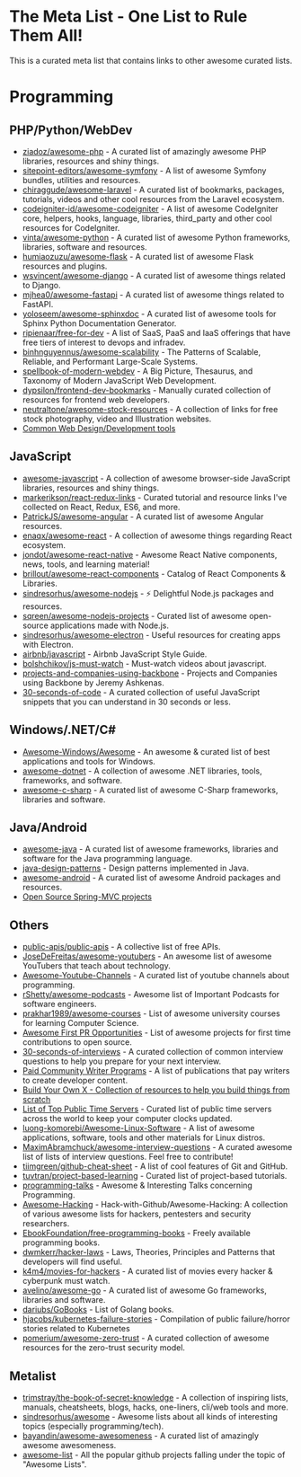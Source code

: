 # The Meta List - One List to Rule Them All!

This is a curated meta list that contains links to other awesome curated lists.

# Programming

## PHP/Python/WebDev

- [ziadoz/awesome-php](https://github.com/ziadoz/awesome-php) - A curated list of amazingly awesome PHP libraries, resources and shiny things.
- [sitepoint-editors/awesome-symfony](https://github.com/sitepoint-editors/awesome-symfony) - A list of awesome Symfony bundles, utilities and resources.
- [chiraggude/awesome-laravel](https://github.com/chiraggude/awesome-laravel) - A curated list of bookmarks, packages, tutorials, videos and other cool resources from the Laravel ecosystem.
- [codeigniter-id/awesome-codeigniter](https://github.com/codeigniter-id/awesome-codeigniter) - A list of awesome CodeIgniter core, helpers, hooks, language, libraries, third_party and other cool resources for CodeIgniter.
- [vinta/awesome-python](https://github.com/vinta/awesome-python) - A curated list of awesome Python frameworks, libraries, software and resources.
- [humiaozuzu/awesome-flask](https://github.com/humiaozuzu/awesome-flask) - A curated list of awesome Flask resources and plugins.
- [wsvincent/awesome-django](https://github.com/wsvincent/awesome-django) - A curated list of awesome things related to Django.
- [mjhea0/awesome-fastapi](https://github.com/mjhea0/awesome-fastapi) - A curated list of awesome things related to FastAPI.
- [yoloseem/awesome-sphinxdoc](https://github.com/yoloseem/awesome-sphinxdoc) - A curated list of awesome tools for Sphinx Python Documentation Generator.
- [ripienaar/free-for-dev](https://github.com/ripienaar/free-for-dev) - A list of SaaS, PaaS and IaaS offerings that have free tiers of interest to devops and infradev.
- [binhnguyennus/awesome-scalability](https://github.com/binhnguyennus/awesome-scalability) - The Patterns of Scalable, Reliable, and Performant Large-Scale Systems.
- [spellbook-of-modern-webdev](https://github.com/dexteryy/spellbook-of-modern-webdev) - A Big Picture, Thesaurus, and Taxonomy of Modern JavaScript Web Development.
- [dypsilon/frontend-dev-bookmarks](https://github.com/dypsilon/frontend-dev-bookmarks) - Manually curated collection of resources for frontend web developers.
- [neutraltone/awesome-stock-resources](https://github.com/neutraltone/awesome-stock-resources) - A collection of links for free stock photography, video and Illustration websites.
- [Common Web Design/Development tools](http://www.reddit.com/r/Web_Design/comments/pi4gh/common_Web_Design_development_tools/)


## JavaScript

- [awesome-javascript](https://github.com/sorrycc/awesome-javascript) - A collection of awesome browser-side JavaScript libraries, resources and shiny things.
- [markerikson/react-redux-links](https://github.com/markerikson/react-redux-links) - Curated tutorial and resource links I've collected on React, Redux, ES6, and more.
- [PatrickJS/awesome-angular](https://github.com/PatrickJS/awesome-angular) - A curated list of awesome Angular resources.
- [enaqx/awesome-react](https://github.com/enaqx/awesome-react) - A collection of awesome things regarding React ecosystem.
- [jondot/awesome-react-native](https://github.com/jondot/awesome-react-native) - Awesome React Native components, news, tools, and learning material!
- [brillout/awesome-react-components](https://github.com/brillout/awesome-react-components) - Catalog of React Components & Libraries.
- [sindresorhus/awesome-nodejs](https://github.com/sindresorhus/awesome-nodejs) - ⚡️ Delightful Node.js packages and resources.
- [sqreen/awesome-nodejs-projects](https://github.com/sqreen/awesome-nodejs-projects) - Curated list of awesome open-source applications made with Node.js.
- [sindresorhus/awesome-electron](https://github.com/sindresorhus/awesome-electron) - Useful resources for creating apps with Electron.
- [airbnb/javascript](https://github.com/airbnb/javascript) - Airbnb JavaScript Style Guide.
- [bolshchikov/js-must-watch](https://github.com/bolshchikov/js-must-watch) - Must-watch videos about javascript.
- [projects-and-companies-using-backbone](https://github.com/jashkenas/backbone/wiki/projects-and-companies-using-backbone) - Projects and Companies using Backbone by Jeremy Ashkenas.
- [30-seconds-of-code](https://github.com/30-seconds/30-seconds-of-code) - A curated collection of useful JavaScript snippets that you can understand in 30 seconds or less.

## Windows/.NET/C#

- [Awesome-Windows/Awesome](https://github.com/Awesome-Windows/Awesome) - An awesome & curated list of best applications and tools for Windows.
- [awesome-dotnet](https://github.com/quozd/awesome-dotnet) - A collection of awesome .NET libraries, tools, frameworks, and software.
- [awesome-c-sharp](https://github.com/uhub/awesome-c-sharp) - A curated list of awesome C-Sharp frameworks, libraries and software.

## Java/Android

- [awesome-java](https://github.com/akullpp/awesome-java) - A curated list of awesome frameworks, libraries and software for the Java programming language.
- [java-design-patterns](https://github.com/iluwatar/java-design-patterns) - Design patterns implemented in Java.
- [awesome-android](https://github.com/JStumpp/awesome-android) - A curated list of awesome Android packages and resources.
- [Open Source Spring-MVC projects](https://stackoverflow.com/questions/2604655/any-open-source-spring-sample-project-thats-bigger-than-petclinic)

## Others

- [public-apis/public-apis](https://github.com/public-apis/public-apis) - A collective list of free APIs.
- [JoseDeFreitas/awesome-youtubers](https://github.com/JoseDeFreitas/awesome-youtubers) - An awesome list of awesome YouTubers that teach about technology.
- [Awesome-Youtube-Channels](https://github.com/epoyraz/Awesome-Youtube-Channels) - A curated list of youtube channels about programming.
- [rShetty/awesome-podcasts](https://github.com/rShetty/awesome-podcasts) - Awesome list of Important Podcasts for software engineers.
- [prakhar1989/awesome-courses](https://github.com/prakhar1989/awesome-courses) - List of awesome university courses for learning Computer Science.
- [Awesome First PR Opportunities](https://github.com/MunGell/awesome-for-beginners) - List of awesome projects for first time contributions to open source.
- [30-seconds-of-interviews](https://github.com/30-seconds/30-seconds-of-interviews) - A curated collection of common interview questions to help you prepare for your next interview.
- [Paid Community Writer Programs](https://github.com/malgamves/CommunityWriterPrograms) - A list of publications that pay writers to create developer content.
- [Build Your Own X - Collection of resources to help you build things from scratch](https://github.com/danistefanovic/build-your-own-x)
- [List of Top Public Time Servers](https://gist.github.com/mutin-sa/eea1c396b1e610a2da1e5550d94b0453) - Curated list of public time servers across the world to keep your computer clocks updated.
- [luong-komorebi/Awesome-Linux-Software](https://github.com/luong-komorebi/Awesome-Linux-Software) - A list of awesome applications, software, tools and other materials for Linux distros.
- [MaximAbramchuck/awesome-interview-questions](https://github.com/MaximAbramchuck/awesome-interview-questions) - A curated awesome list of lists of interview questions. Feel free to contribute!
- [tiimgreen/github-cheat-sheet](https://github.com/tiimgreen/github-cheat-sheet) - A list of cool features of Git and GitHub.
- [tuvtran/project-based-learning](https://github.com/tuvtran/project-based-learning) - Curated list of project-based tutorials.
- [programming-talks](https://github.com/hellerve/programming-talks) - Awesome & Interesting Talks concerning Programming.
- [Awesome-Hacking](https://github.com/Hack-with-Github/Awesome-Hacking) - Hack-with-Github/Awesome-Hacking: A collection of various awesome lists for hackers, pentesters and security researchers.
- [EbookFoundation/free-programming-books](https://github.com/EbookFoundation/free-programming-books) - Freely available programming books.
- [dwmkerr/hacker-laws](https://github.com/dwmkerr/hacker-laws) - Laws, Theories, Principles and Patterns that developers will find useful.
- [k4m4/movies-for-hackers](https://github.com/k4m4/movies-for-hackers) - A curated list of movies every hacker & cyberpunk must watch.
- [avelino/awesome-go](https://github.com/avelino/awesome-go) - A curated list of awesome Go frameworks, libraries and software.
- [dariubs/GoBooks](https://github.com/dariubs/GoBooks) - List of Golang books.
- [hjacobs/kubernetes-failure-stories](https://github.com/hjacobs/kubernetes-failure-stories) - Compilation of public failure/horror stories related to Kubernetes
- [pomerium/awesome-zero-trust](https://github.com/pomerium/awesome-zero-trust) - A curated collection of awesome resources for the zero-trust security model.


## Metalist

- [trimstray/the-book-of-secret-knowledge](https://github.com/trimstray/the-book-of-secret-knowledge) - A collection of inspiring lists, manuals, cheatsheets, blogs, hacks, one-liners, cli/web tools and more.
- [sindresorhus/awesome](https://github.com/sindresorhus/awesome) - Awesome lists about all kinds of interesting topics (especially programming/tech).
- [bayandin/awesome-awesomeness](https://github.com/bayandin/awesome-awesomeness) - A curated list of amazingly awesome awesomeness.
- [awesome-list](https://github.com/topics/awesome-list) - All the popular github projects falling under the topic of "Awesome Lists".